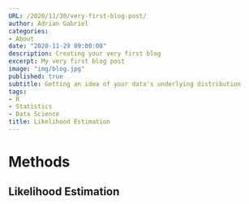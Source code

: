 ```yaml
---
URL: /2020/11/30/very-first-blog-post/
author: Adrian Gabriel
categories:
- About
date: "2020-11-29 09:00:00"
description: Creating your very first blog
excerpt: My very first blog post
image: "img/blog.jpg"
published: true
subtitle: Getting an idea of your data's underlying distribution
tags:
- R
- Statistics
- Data Science
title: Likelihood Estimation
---
```



# Methods
## Likelihood Estimation


